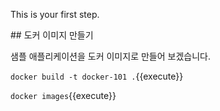 This is your first step.

## 도커 이미지 만들기

샘플 애플리케이션을 도커 이미지로 만들어 보겠습니다.



`docker build -t docker-101 .`{{execute}}



`docker images`{{execute}}
